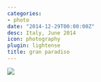 ```yaml
---
categories:
- photo
date: "2014-12-29T00:00:00Z"
desc: Italy, June 2014
icon: photography
plugin: lightense
title: gran paradiso
---
```


<img src="/img/photography/gran-paradiso.jpg" data-action="zoom" />
